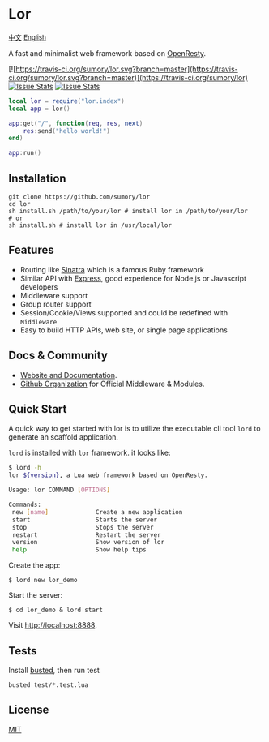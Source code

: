 # Lor 

<a href="./README_zh.md" style="font-size:13px">中文</a> <a href="./README.md" style="font-size:13px">English</a> 


A fast and minimalist web framework based on [OpenResty](http://openresty.org).

[![https://travis-ci.org/sumory/lor.svg?branch=master](https://travis-ci.org/sumory/lor.svg?branch=master)](https://travis-ci.org/sumory/lor) [![Issue Stats](http://issuestats.com/github/sumory/lor/badge/pr)](http://issuestats.com/github/sumory/lor) [![Issue Stats](http://issuestats.com/github/sumory/lor/badge/issue)](http://issuestats.com/github/sumory/lor)



```lua
local lor = require("lor.index")
local app = lor()

app:get("/", function(req, res, next)
    res:send("hello world!")
end)

app:run()
```



## Installation


```
git clone https://github.com/sumory/lor
cd lor
sh install.sh /path/to/your/lor # install lor in /path/to/your/lor
# or
sh install.sh # install lor in /usr/local/lor
```



## Features

- Routing like [Sinatra](http://www.sinatrarb.com/) which is a famous Ruby framework
- Similar API with [Express](http://expressjs.com), good experience for Node.js or Javascript developers
- Middleware support
- Group router support
- Session/Cookie/Views supported and could be redefined with `Middleware`
- Easy to build HTTP APIs, web site, or single page applications



## Docs & Community

- [Website and Documentation](http://lor.sumory.com).
- [Github Organization](https://github.com/lorlabs) for Official Middleware & Modules.




## Quick Start

A quick way to get started with lor is to utilize the executable cli tool `lord` to generate an scaffold application.

`lord` is installed with `lor` framework. it looks like:

```bash
$ lord -h
lor ${version}, a Lua web framework based on OpenResty.

Usage: lor COMMAND [OPTIONS]

Commands:
 new [name]             Create a new application
 start                  Starts the server
 stop                   Stops the server
 restart                Restart the server
 version                Show version of lor
 help                   Show help tips
```

Create the app:

```
$ lord new lor_demo
```

Start the server:

```
$ cd lor_demo & lord start
```

Visit [http://localhost:8888](http://localhost:8888).



## Tests

Install [busted](http://olivinelabs.com/busted/), then run test

```
busted test/*.test.lua
```



## License

[MIT](./LICENSE)